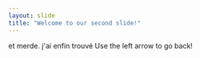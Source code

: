 ```yaml
---
layout: slide
title: "Welcome to our second slide!"
---
```

et merde. j'ai enfin trouvé 
Use the left arrow to go back!
